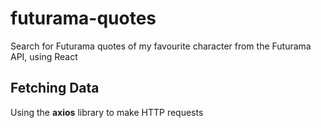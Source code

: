 # futurama-quotes
Search for Futurama quotes of my favourite character from the Futurama API, using React


## Fetching Data

Using the **axios** library to make HTTP requests

